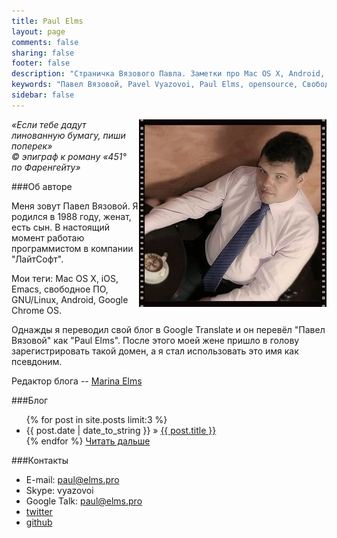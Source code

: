 ```yaml
---
title: Paul Elms
layout: page
comments: false
sharing: false
footer: false
description: "Страничка Вязового Павла. Заметки про Mac OS X, Android, свободное ПО, iOS и не только."
keywords: "Павел Вязовой, Pavel Vyazovoi, Paul Elms, opensource, Свободное ПО, linux, android, macosx, osx, apple, ios, webdev, web development, emacs"
sidebar: false
---
```

<img src="/images/photo.jpg" alt="Фото" title="Фото" style="float: right;">
  
_&laquo;Если тебе дадут линованную бумагу, пиши поперек&raquo;  
&copy; эпиграф к роману &laquo;451&deg; по Фаренгейту&raquo;_
  
###Об авторе

Меня зовут Павел Вязовой. Я родился в 1988 году, женат, есть сын. В настоящий момент работаю программистом в компании "ЛайтСофт".

Мои теги: Mac OS X, iOS, Emacs, свободное ПО, GNU/Linux, Android, Google Chrome OS.
	
Однажды я переводил свой блог в Google Translate и он перевёл "Павел Вязовой" как "Paul Elms". После этого моей жене пришло в голову зарегистрировать такой домен, а я стал использовать это имя как псевдоним.
    
Редактор блога -- [Marina Elms](http://marina.elms.pro)

###Блог
	
<ul>
	{% for post in site.posts limit:3 %}
  		<li><span>{{ post.date | date_to_string }}</span> &raquo; <a href="{{ post.url }}">{{ post.title }}</a></li>
	{% endfor %}
	<a href="/blog/">Читать дальше</a>
</ul>
  
###Контакты
    
- E-mail: <a href="mailto:paul@elms.pro">paul@elms.pro</a>
- Skype: vyazovoi
- Google Talk: paul@elms.pro
- [twitter](http://twitter.com/vyazovoi)
- [github](http://github.com/vyazovoi)

<div class="clear"></div>
